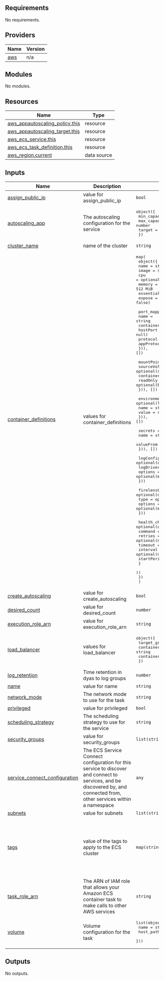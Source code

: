 ## Requirements

No requirements.

## Providers

| Name | Version |
|------|---------|
| <a name="provider_aws"></a> [aws](#provider\_aws) | n/a |

## Modules

No modules.

## Resources

| Name | Type |
|------|------|
| [aws_appautoscaling_policy.this](https://registry.terraform.io/providers/hashicorp/aws/latest/docs/resources/appautoscaling_policy) | resource |
| [aws_appautoscaling_target.this](https://registry.terraform.io/providers/hashicorp/aws/latest/docs/resources/appautoscaling_target) | resource |
| [aws_ecs_service.this](https://registry.terraform.io/providers/hashicorp/aws/latest/docs/resources/ecs_service) | resource |
| [aws_ecs_task_definition.this](https://registry.terraform.io/providers/hashicorp/aws/latest/docs/resources/ecs_task_definition) | resource |
| [aws_region.current](https://registry.terraform.io/providers/hashicorp/aws/latest/docs/data-sources/region) | data source |

## Inputs

| Name | Description | Type | Default | Required |
|------|-------------|------|---------|:--------:|
| <a name="input_assign_public_ip"></a> [assign\_public\_ip](#input\_assign\_public\_ip) | value for assign\_public\_ip | `bool` | `false` | no |
| <a name="input_autoscaling_app"></a> [autoscaling\_app](#input\_autoscaling\_app) | The autoscaling configuration for the service | <pre>object({<br>    min_capacity = number<br>    max_capacity = number<br>    target       = number<br>  })</pre> | <pre>{<br>  "max_capacity": 2,<br>  "min_capacity": 1,<br>  "target": 80<br>}</pre> | no |
| <a name="input_cluster_name"></a> [cluster\_name](#input\_cluster\_name) | name of the cluster | `string` | n/a | yes |
| <a name="input_container_definitions"></a> [container\_definitions](#input\_container\_definitions) | values for container\_definitions | <pre>map(<br>    object({<br>      name      = string<br>      image     = string<br>      cpu       = optional(number, 256) # 0.5 vCPU<br>      memory    = optional(number, 512) # 512 MiB<br>      essential = optional(bool, true)<br>      expose    = optional(bool, false)<br><br>      port_mappings = optional(list(object({<br>        name          = string<br>        containerPort = number<br>        hostPort      = optional(number, null)<br>        protocol      = string<br>        appProtocol   = string<br>      })), [])<br><br>      mountPoints = optional(list(object({<br>        sourceVolume  = optional(string)<br>        containerPath = optional(string)<br>        readOnly      = optional(bool, false)<br>      })), [])<br><br>      environment_variables = optional(list(object({<br>        name  = string<br>        value = string<br>      })), [])<br><br>      secrets = optional(list(object({<br>        name      = string<br>        valueFrom = string<br>      })), [])<br><br>      logConfiguration = optional(object({<br>        logDriver = string<br>        options   = optional(map(string))<br>      }))<br><br>      firelensConfiguration = optional(object({<br>        type    = optional(string)<br>        options = optional(map(string))<br>      }))<br><br>      health_check = optional(object({<br>        command     = optional(list(string))<br>        retries     = optional(number, 5)<br>        timeout     = optional(number, 10)<br>        interval    = optional(number, 5)<br>        startPeriod = optional(number, 30)<br>        }<br>      ))<br>    })<br>  )</pre> | n/a | yes |
| <a name="input_create_autoscaling"></a> [create\_autoscaling](#input\_create\_autoscaling) | value for create\_autoscaling | `bool` | `false` | no |
| <a name="input_desired_count"></a> [desired\_count](#input\_desired\_count) | value for desired\_count | `number` | n/a | yes |
| <a name="input_execution_role_arn"></a> [execution\_role\_arn](#input\_execution\_role\_arn) | value for execution\_role\_arn | `string` | `""` | no |
| <a name="input_load_balancer"></a> [load\_balancer](#input\_load\_balancer) | values for load\_balancer | <pre>object({<br>    target_group_arn = string<br>    container_name   = string<br>    container_port   = number<br>  })</pre> | `null` | no |
| <a name="input_log_retention"></a> [log\_retention](#input\_log\_retention) | Time retention in dyas to log groups | `number` | `7` | no |
| <a name="input_name"></a> [name](#input\_name) | value for name | `string` | n/a | yes |
| <a name="input_network_mode"></a> [network\_mode](#input\_network\_mode) | The network mode to use for the task | `string` | `"bridge"` | no |
| <a name="input_privileged"></a> [privileged](#input\_privileged) | value for privileged | `bool` | `false` | no |
| <a name="input_scheduling_strategy"></a> [scheduling\_strategy](#input\_scheduling\_strategy) | The scheduling strategy to use for the service | `string` | `"REPLICA"` | no |
| <a name="input_security_groups"></a> [security\_groups](#input\_security\_groups) | value for security\_groups | `list(string)` | n/a | yes |
| <a name="input_service_connect_configuration"></a> [service\_connect\_configuration](#input\_service\_connect\_configuration) | The ECS Service Connect configuration for this service to discover and connect to services, and be discovered by, and connected from, other services within a namespace | `any` | `{}` | no |
| <a name="input_subnets"></a> [subnets](#input\_subnets) | value for subnets | `list(string)` | n/a | yes |
| <a name="input_tags"></a> [tags](#input\_tags) | value of the tags to apply to the ECS cluster | `map(string)` | <pre>{<br>  "AmazonECSManaged": "true",<br>  "created": "",<br>  "documentation": "",<br>  "env": "",<br>  "repository": "",<br>  "service": "",<br>  "team": ""<br>}</pre> | no |
| <a name="input_task_role_arn"></a> [task\_role\_arn](#input\_task\_role\_arn) | The ARN of IAM role that allows your Amazon ECS container task to make calls to other AWS services | `string` | `null` | no |
| <a name="input_volume"></a> [volume](#input\_volume) | Volume configuration for the task | <pre>list(object({<br>    name      = string<br>    host_path = string<br>  }))</pre> | `[]` | no |

## Outputs

No outputs.
